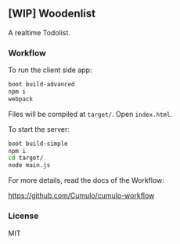 
[WIP] Woodenlist
------

A realtime Todolist.

### Workflow

To run the client side app:

```bash
boot build-advanced
npm i
webpack
```

Files will be compiled at `target/`. Open `index.html`.

To start the server:

```bash
boot build-simple
npm i
cd target/
node main.js
```

For more details, read the docs of the Workflow:

https://github.com/Cumulo/cumulo-workflow

### License

MIT
